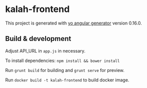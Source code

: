 # kalah-frontend

This project is generated with [yo angular generator](https://github.com/yeoman/generator-angular)
version 0.16.0.

## Build & development

Adjust API_URL in `app.js` in necessary.

To install dependencies: `npm install && bower install`

Run `grunt build` for building and `grunt serve` for preview.

Run `docker build -t kalah-frontend` to build docker image.

